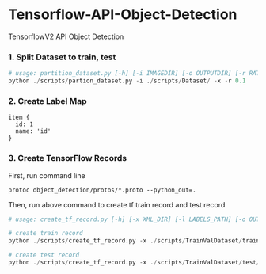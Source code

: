 # Tensorflow-API-Object-Detection
TensorflowV2  API Object Detection

### 1. Split Dataset to train, test 
```python
# usage: partition_dataset.py [-h] [-i IMAGEDIR] [-o OUTPUTDIR] [-r RATIO] [-x]
python ./scripts/partion_dataset.py -i ./scripts/Dataset/ -x -r 0.1
```
### 2. Create Label Map
```
item {
  id: 1
  name: 'id'
}
```
### 3. Create TensorFlow Records
First, run command line
```
protoc object_detection/protos/*.proto --python_out=.
```
Then, run above command to create tf train record and test record
```python
# usage: create_tf_record.py [-h] [-x XML_DIR] [-l LABELS_PATH] [-o OUTPUT_PATH] [-i IMAGE_DIR] [-c CSV_PATH]

# create train record
python ./scripts/create_tf_record.py -x ./scripts/TrainValDataset/train/ -l ./scripts/label_map.pbxt -o ./scripts/TrainValDataset/train.record

# create test record
python ./scripts/create_tf_record.py -x ./scripts/TrainValDataset/test/ -l ./scripts/label_map.pbtxt -o ./scripts/TrainValDataset/test.record

```
